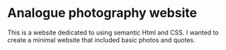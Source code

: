 # Analogue photography website 

This is a website dedicated to using semantic Html and CSS.
 I wanted to create a minimal website that included basic photos and quotes. 
